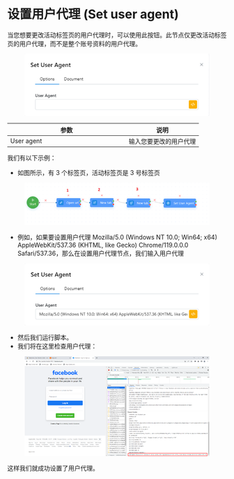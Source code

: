 # 设置用户代理 (Set user agent)

当您想要更改活动标签页的用户代理时，可以使用此按钮。此节点仅更改活动标签页的用户代理，而不是整个账号资料的用户代理。

<figure><img src="../../.gitbook/assets/image (102).png" alt=""><figcaption></figcaption></figure>

<table><thead><tr><th width="258">参数</th><th>说明</th></tr></thead><tbody><tr><td>User agent</td><td>输入您要更改的用户代理</td></tr></tbody></table>

我们有以下示例：

* 如图所示，有 3 个标签页，活动标签页是 3 号标签页

<figure><img src="../../.gitbook/assets/image (103).png" alt=""><figcaption></figcaption></figure>

* 例如，如果要设置用户代理 Mozilla/5.0 (Windows NT 10.0; Win64; x64) AppleWebKit/537.36 (KHTML, like Gecko) Chrome/119.0.0.0 Safari/537.36，那么在设置用户代理节点，我们输入用户代理

<figure><img src="../../.gitbook/assets/image (104).png" alt=""><figcaption></figcaption></figure>

* 然后我们运行脚本。
* 我们将在这里检查用户代理：

<figure><img src="../../.gitbook/assets/image (105).png" alt=""><figcaption></figcaption></figure>

这样我们就成功设置了用户代理。
